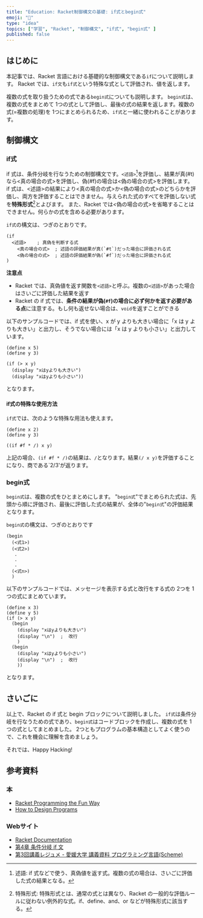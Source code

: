 ```yaml
---
title: "Education: Racket制御構文の基礎: if式とbegin式"
emoji: "🎾"
type: "idea"
topics: ["学習", "Racket", "制御構文", "if式", "begin式" ]
published: false
---
```


## はじめに

本記事では、Racket 言語における基礎的な制御構文である`if`について説明します。
Racket では、`if文`も`if式`という特殊な式として評価され、値を返します。

複数の式を取り扱うための式である`begin式`についても説明します。
`begin式`は、複数の式をまとめて 1つの式として評価し、最後の式の結果を返します。複数の式(=複数の処理)を 1つにまとめられるため、`if式`と一緒に使われることがあります。

## 制御構文

### if式

if 式は、条件分岐を行なうための制御構文です。`<述語>`[^1]を評価し、結果が真(#t)なら<真の場合の式>を評価し、偽(#f)の場合は<偽の場合の式>を評価します。
if 式は、<述語>の結果により<真の場合の式>か<偽の場合の式>のどちらかを評価し、両方を評価することはできません。与えられた式のすべてを評価しない式を**特殊形式**[^2]とよびます。
また、Racket では<偽の場合の式>を省略することはできません。何らかの式を含める必要があります。

`if式`の構文は、つぎのとおりです。

``` Racket
(if
  <述語>    ; 真偽を判断する式
    <真の場合の式>  ; 述語の評価結果が真(`#t`)だった場合に評価される式
    <偽の場合の式>  ; 述語の評価結果が偽(`#f`)だった場合に評価される式
)
```

**注意点**

- Racket では、真偽値を返す関数を`<述語>`と呼ぶ。複数の`<述語>`があった場合はさいごに評価した結果を返す
- Racket の if 式では、**条件の結果が偽(`#f`)の場合に必ず何かを返す必要がある点**に注意する。もし何も返せない場合は、`void`を返すことができる

以下のサンプルコードでは、if 式を使い、x が y よりも大きい場合に「x は y よりも大きい」と出力し、そうでない場合には「x は y よりも小さい」と出力しています。

``` Racket
(define x 5)
(define y 3)

(if (> x y)
  (display "xはyよりも大きい")
  (display "xはyよりも小さい"))

```

となります。

[^1]: 述語: if 式などで使う、真偽値を返す式。複数の式の場合は、さいごに評価した式の結果となる。
[^2]: 特殊形式: 特殊形式とは、通常の式とは異なり、Racket の一般的な評価ルールに従わない例外的な式。if、define、and、or などが特殊形式に該当する。

#### if式の特殊な使用方法

`if式`では、次のような特殊な用法も使えます。

``` Racket
(define x 2)
(define y 3)

((if #f * /) x y)

```

上記の場合、`(if #f * /)`の結果は、`/`となります。結果`(/ x y)`を評価することになり、商である`2/3'が返ります。

### begin式

`begin式`は、複数の式をひとまとめにします。
"`begin式`"でまとめられた式は、先頭から順に評価され、最後に評価した式の結果が、全体の"`begin式`"の評価結果となります。

`begin式`の構文は、つぎのとおりです

``` Racket
(begin
  (<式1>)
  (<式2>)
   .
   .
   .
  (<式n>)
  )
```

以下のサンプルコードでは、メッセージを表示する式と改行をする式の 2つを 1つの式にまとめています。

``` Racket
(define x 3)
(define y 5)
(if (> x y)
  (begin
    (display "xはyよりも大きい")
    (display "\n")  ;  改行
    )
  (begin
    (display "xはyよりも小さい")
    (display "\n")  ;  改行
    ))

```

となります。

## さいごに

以上で、Racket の if 式と begin ブロックについて説明しました。
`if式`は条件分岐を行なうための式であり、`begin式`はコードブロックを作成し、複数の式を 1つの式としてまとめました。
2つともプログラムの基本構造としてよく使うので、これを機会に理解を含めましょう。

それでは、Happy Hacking!

## 参考資料

### 本

- [Racket Programming the Fun Way](https://www.amazon.co.jp/dp/1718500823)
- [How to Design Programs](https://www.amazon.co.jp/dp/0262534800/)

### Webサイト

- [Racket Documentation](https://docs.racket-lang.org/)
- [第4章 条件分岐 if 文](https://sites.google.com/site/atponslisp/home/scheme/racket/schemenyuumon-1/schemenyuumon/dai-4shou--jouken-bunki--if-bun)
- [第3回講義レジュメ - 愛媛大学 講義資料 プログラミング言語(Scheme)](http://aiweb.cs.ehime-u.ac.jp/~ninomiya/archive/scheme/itp-3.pdf)
